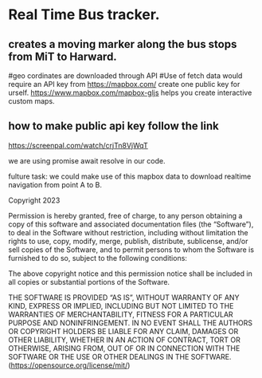 

# Real Time Bus tracker.
## creates a moving marker along the bus stops from MiT to Harward.

#geo cordinates are downloaded through API
#Use of fetch data would require an API key  from https://mapbox.com/ create one public key for urself.
https://www.mapbox.com/mapbox-gljs helps you create interactive custom maps.
## how to make public api key follow the link
https://screenpal.com/watch/crjTn8VjWqT

we are using promise await resolve in our code.

 fulture  task: we could  make use of  this mapbox data to download realtime navigation from point A to B.


Copyright 2023 <MiT>

Permission is hereby granted, free of charge, to any person obtaining a copy of this software and associated documentation files (the “Software”), to deal in the Software without restriction, including without limitation the rights to use, copy, modify, merge, publish, distribute, sublicense, and/or sell copies of the Software, and to permit persons to whom the Software is furnished to do so, subject to the following conditions:

The above copyright notice and this permission notice shall be included in all copies or substantial portions of the Software.

THE SOFTWARE IS PROVIDED “AS IS”, WITHOUT WARRANTY OF ANY KIND, EXPRESS OR IMPLIED, INCLUDING BUT NOT LIMITED TO THE WARRANTIES OF MERCHANTABILITY, FITNESS FOR A PARTICULAR PURPOSE AND NONINFRINGEMENT. IN NO EVENT SHALL THE AUTHORS OR COPYRIGHT HOLDERS BE LIABLE FOR ANY CLAIM, DAMAGES OR OTHER LIABILITY, WHETHER IN AN ACTION OF CONTRACT, TORT OR OTHERWISE, ARISING FROM, OUT OF OR IN CONNECTION WITH THE SOFTWARE OR THE USE OR OTHER DEALINGS IN THE SOFTWARE.
  (https://opensource.org/license/mit/)



